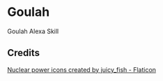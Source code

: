 # Goulah
Goulah Alexa Skill

## Credits
<a href="https://www.flaticon.com/free-icons/nuclear-power" title="nuclear power icons">Nuclear power icons created by juicy_fish - Flaticon</a>